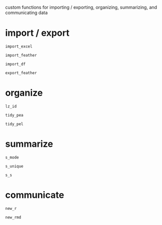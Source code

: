 custom functions for importing / exporting, organizing, summarizing, and communicating data

# import / export

`import_excel`

`import_feather`

`import_df`

`export_feather`

# organize

`lz_id`

`tidy_pea`

`tidy_pel`

# summarize

`s_mode`

`s_unique`

`s_s`

# communicate

`new_r`

`new_rmd`
